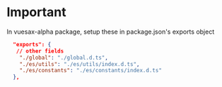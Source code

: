 # Important

In vuesax-alpha package, setup these in package.json's exports object

```json
  "exports": {
   // other fields
    "./global": "./global.d.ts",
    "./es/utils": "./es/utils/index.d.ts",
    "./es/constants": "./es/constants/index.d.ts"
  },
```